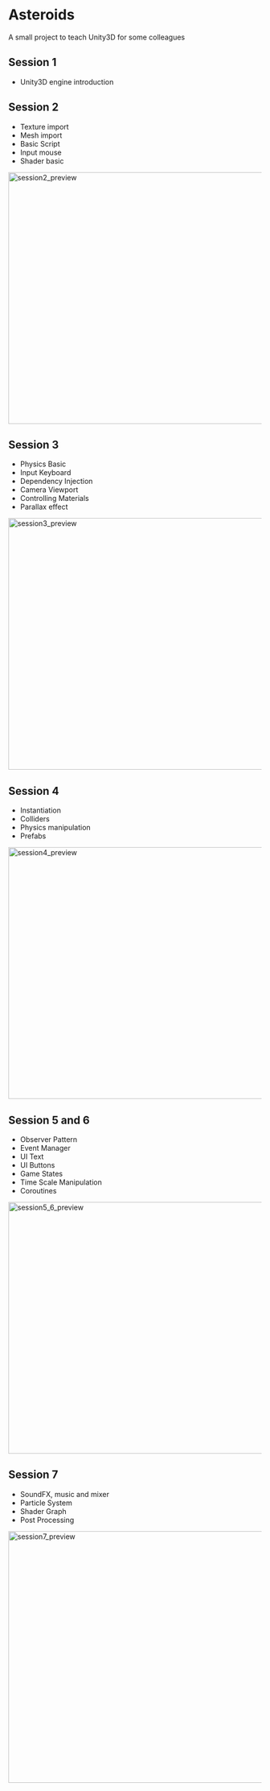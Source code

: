 # Asteroids

A small project to teach Unity3D for some colleagues

## Session 1

- Unity3D engine introduction

## Session 2

- Texture import
- Mesh import
- Basic Script
- Input mouse
- Shader basic

<img src="session2.gif" alt = "session2_preview" width="740" height="500"/>

## Session 3

- Physics Basic
- Input Keyboard
- Dependency Injection
- Camera Viewport
- Controlling Materials
- Parallax effect

<img src="session3.gif" alt = "session3_preview" width="740" height="500"/>

## Session 4

- Instantiation
- Colliders
- Physics manipulation
- Prefabs

<img src="session4.gif" alt = "session4_preview" width="740" height="500"/>

## Session 5 and 6

- Observer Pattern
- Event Manager
- UI Text
- UI Buttons
- Game States
- Time Scale Manipulation
- Coroutines

<img src="session5_6.gif" alt = "session5_6_preview" width="740" height="500"/>

## Session 7

- SoundFX, music and mixer
- Particle System
- Shader Graph
- Post Processing

<img src="session7.gif" alt = "session7_preview" width="740" height="500"/>
